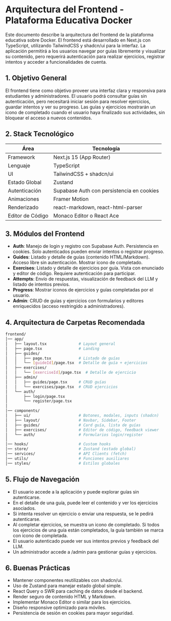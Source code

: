 # Arquitectura del Frontend - Plataforma Educativa Docker

Este documento describe la arquitectura del frontend de la plataforma educativa sobre Docker. 
El frontend está desarrollado en Next.js con TypeScript, utilizando TailwindCSS y shadcn/ui para la interfaz. 
La aplicación permitirá a los usuarios navegar por guías libremente y visualizar su contenido, pero requerirá 
autenticación para realizar ejercicios, registrar intentos y acceder a funcionalidades de cuenta.

## 1. Objetivo General

El frontend tiene como objetivo proveer una interfaz clara y responsiva para estudiantes y administradores. 
El usuario podrá consultar guías sin autenticación, pero necesitará iniciar sesión para resolver ejercicios, 
guardar intentos y ver su progreso. Las guías y ejercicios mostrarán un icono de completado cuando el usuario 
haya finalizado sus actividades, sin bloquear el acceso a nuevos contenidos.

## 2. Stack Tecnológico

| Área            | Tecnología                               |
|-----------------|------------------------------------------|
| Framework       | Next.js 15 (App Router)                  |
| Lenguaje        | TypeScript                               |
| UI              | TailwindCSS + shadcn/ui                  |
| Estado Global   | Zustand                                  |
| Autenticación   | Supabase Auth con persistencia en cookies|
| Animaciones     | Framer Motion                            |
| Renderizado     | react-markdown, react-html-parser        |
| Editor de Código| Monaco Editor o React Ace                |

## 3. Módulos del Frontend

- **Auth**: Manejo de login y registro con Supabase Auth. Persistencia en cookies. Solo autenticados pueden enviar intentos o registrar progreso.  
- **Guides**: Listado y detalle de guías (contenido HTML/Markdown). Acceso libre sin autenticación. Mostrar icono de completado.  
- **Exercises**: Listado y detalle de ejercicios por guía. Vista con enunciado y editor de código. Requiere autenticación para participar.  
- **Attempts**: Envío de respuestas, visualización de feedback del LLM y listado de intentos previos.  
- **Progress**: Mostrar iconos de ejercicios y guías completadas por el usuario.  
- **Admin**: CRUD de guías y ejercicios con formularios y editores enriquecidos (acceso restringido a administradores).  

## 4. Arquitectura de Carpetas Recomendada

```bash
frontend/
│── app/
│   ├── layout.tsx              # Layout general
│   ├── page.tsx                # Landing
│   ├── guides/
│   │   ├── page.tsx            # Listado de guías
│   │   └── [guideId]/page.tsx  # Detalle de guía + ejercicios
│   ├── exercises/
│   │   └── [exerciseId]/page.tsx  # Detalle de ejercicio
│   ├── admin/
│   │   ├── guides/page.tsx     # CRUD guías
│   │   └── exercises/page.tsx  # CRUD ejercicios
│   └── auth/
│       ├── login/page.tsx
│       └── register/page.tsx
│
│── components/
│   ├── ui/                     # Botones, modales, inputs (shadcn)
│   ├── layout/                 # Navbar, Sidebar, Footer
│   ├── guides/                 # Card guía, lista de guías
│   ├── exercises/              # Editor de código, feedback viewer
│   └── auth/                   # Formularios login/register
│
│── hooks/                      # Custom hooks
│── store/                      # Zustand (estado global)
│── services/                   # API Clients (fetch)
│── utils/                      # Funciones auxiliares
│── styles/                     # Estilos globales
```

## 5. Flujo de Navegación

- El usuario accede a la aplicación y puede explorar guías sin autenticarse.
- En el detalle de una guía, puede leer el contenido y ver los ejercicios asociados.
- Si intenta resolver un ejercicio o enviar una respuesta, se le pedirá autenticarse.
- Al completar ejercicios, se muestra un icono de completado. Si todos los ejercicios de una guía están completados, la guía también se marca con icono de completada.
- El usuario autenticado puede ver sus intentos previos y feedback del LLM. 
- Un administrador accede a /admin para gestionar guías y ejercicios.

## 6. Buenas Prácticas

- Mantener componentes reutilizables con shadcn/ui.
- Uso de Zustand para manejar estado global simple.
- React Query o SWR para caching de datos desde el backend.
- Render seguro de contenido HTML y Markdown.
- Implementar Monaco Editor o similar para los ejercicios.
- Diseño responsive optimizado para móviles.
- Persistencia de sesión en cookies para mayor seguridad.
